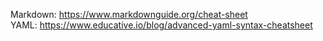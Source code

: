 Markdown: https://www.markdownguide.org/cheat-sheet  
YAML: https://www.educative.io/blog/advanced-yaml-syntax-cheatsheet
